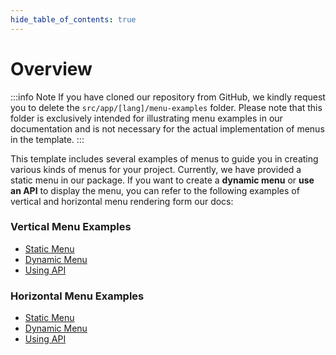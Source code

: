 ```yaml
---
hide_table_of_contents: true
---
```


# Overview

:::info Note
If you have cloned our repository from GitHub, we kindly request you to delete the `src/app/[lang]/menu-examples` folder. Please note that this folder is exclusively intended for illustrating menu examples in our documentation and is not necessary for the actual implementation of menus in the template.
:::

This template includes several examples of menus to guide you in creating various kinds of menus for your project. Currently, we have provided a static menu in our package. If you want to create a **dynamic menu** or **use an API** to display the menu, you can refer to the following examples of vertical and horizontal menu rendering form our docs:

### Vertical Menu Examples

- [Static Menu](/docs/menu-examples/vertical-examples/menu-render/static-menu/)
- [Dynamic Menu](/docs/menu-examples/vertical-examples/menu-render/dynamic-menu/)
- [Using API](/docs/menu-examples/vertical-examples/menu-render/menu-with-api/)

### Horizontal Menu Examples

- [Static Menu](/docs/menu-examples/horizontal-examples/menu-render/static-menu/)
- [Dynamic Menu](/docs/menu-examples/horizontal-examples/menu-render/dynamic-menu/)
- [Using API](/docs/menu-examples/horizontal-examples/menu-render/menu-with-api/)

